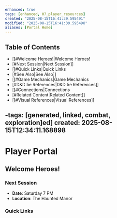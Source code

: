 ```yaml
---
enhanced: true
tags: [enhanced, 07_player_resources]
created: "2025-08-15T16:41:39.595491"
modified: "2025-08-15T16:41:39.595498"
aliases: [Portal Home]
---
```


## Table of Contents
- [[#Welcome Heroes!|Welcome Heroes!
- [#Next Session|Next Session]]
- [[#Quick Links|Quick Links
- [#See Also|See Also]]
- [[#Game Mechanics|Game Mechanics
- [#D&D 5e References|D&D 5e References]]
- [[#Connections|Connections
- [#Related Content|Related Content]]
- [[#Visual References|Visual References]]

-tags: [generated, linked, combat, exploration]ed]
created: 2025-08-15T12:34:11.168898
---

# Player Portal

## Welcome Heroes!

### Next Session
- **Date**: Saturday 7 PM
- **Location**: The Haunted Manor

### Quick Links
- [[Players/Session_Recaps|Session Recaps
- [Players/Shared_Lore|Shared Lore]]
- [[Players/Character_Journals|Character Journals
- [Players/Known_NPCs|Known NPCs]]
- [[Players/Maps/[Region_Map|Region_Map|Maps]]
## See Also
- [[NPC00804_Xander_Frostwhisper_the_Cunning]]
- [[NPC01498_Gareth_Quicksilver_the_Risen]]
- [[NPC01568_Lyanna_Winterborn_the_Strong]]
- [[NPC01552_Branwen_Lightbringer_the_Swift]]
- [[NPC00761_Aldric_Moonshadow_the_Guardian]]
- [[Submersible_Schematic_Pressure_Gate_Scou]]
- [[NPC00812_Kaelen_Jadeclaw_the_Seeker]]
- [[Depth_Adapted_Background]]
- [[NPC01613_Kaelen_Voidwalker_the_Wanderer]]
- [[NPC01894_Aldric_Lightbringer_the_Bold]]
- [[NPC00287_Ysara_Underhill_the_Wise]]
- [[NPC00285_Xander_Goldleaf_the_Mystic]]
- [[Calendar_Conversions_Realm_Window]]
- [[Trade_Route_Map_Aquabyssos_to_Aethermoor]]
- [[Faction_Guide.md_1 (07_Player_Resources)
- [Combat_Encounter_Analysis]]
- [[Ancient_Prophecy_Fragment_Verdan]]
- [[NPC01276_Erasmus_Keenblade_the_Wanderer]]
- [[01 Introduction Welcome to Adventure]]
- [[The_Corroded_Crown.png
- [MASTER_MOC]]
-

## Game Mechanics
- **Combat**: See ACX p.189-198

## D&D 5e References

*(Combat rules: ACX p.189-198)*
*(Attack rolls: ACX p.194)*
*(Damage & Healing: ACX p.196-197)*
*(Character creation: ACX p.11-15)*
*(Ability scores: ACX p.12-13)*
*(Backgrounds: ACX p.125-141)*
*(Exploration: WWT p.242-243)*
*(Travel pace: ACX p.182)*
*(Wilderness survival: WWT p.109-112)*

## Connections

- Related: [[step_091 (phase_044)
- Connects to
- Requires [02_Worldbuilding_Groups_The_Pearl_Divers_Guil]]
- Connects to [[Assets Locations Location City Expedition to the Sunless Depths Expedition to the Sunless Depths.svg
- Requires [Dire Wolf Xmm]]
- Affected by [[QUEST0011_Infiltrate_the_Dragon]]
- Affected by [[The Cerulean Archipelago (D&D_References)]]
- Compare with [[Ring of Feather Falling Xdmg
- Affected by [Unified Aquabyssos Legal Code]]
- Influences [[step_084 (phase_037)
- Parallels [Portrait NPC Director of Experimental Procedures Dr Siren Voidtouch V1 Director of Experimental Procedures Dr Siren Voidtouch.svg]]
- See also: [[Location City the Deep Temple V1 the Deep Temple.svg
- Connects to [LORE00235_History_Entry_236]]
- Originates from [[step_068 (phase_009)
- Related: [Item Artifact Weird Tank Pota V2 Weird Tank Pota.png]]
- Originates from [[The Bone Palace of Sorrows (D&D_References)]]
- Compare with [[step_099 (phase_057)
- Connects to
- See also: [step_037 (phase_063)]]
- See also: [[Random Buildings Residence
- Connects to [Gold Statuette Set With Rubies Xdmg]]
- Compare with [[step_022 (phase_013)
- Compare with [Portrait NPC Pearl Empress Lustrous V2 Pearl Empress Lustrous.svg_1 (Portraits)]]
- Requires [[The Shadow Conspiracy Hierarchy]]
- Influences [[Palace Artificers (D&D_References)
- Affected by [Assets Locations Location City Silence Keeper Mute Silence Keeper Mute.svg]]
- Compare with [[Adamantine Weapon Xdmg
- Affected by [Pirate Confederacy Player]]
- Connects to [[step_013 (phase_074)
- Influences [step_058 (phase_032)]]
- Affected by [[Port Meridian Medical Institute (D&D_References)]]
- Leads to [[LOC00189_Wilderness_Location_190]]
- See also: [[ITEM00547_Dragon_Scale_Plate_of_Grace
- Compare with
- Related: [LOC00071_Wilderness_Location_72]]
- Parallels [[Reality Anchor Monitoring]]
- Requires [[Location City Arts Communities Arts Communities.svg
- Affected by [ENC00295_Combat_Encounter_296]]
- See also: [[Portrait NPC the Great Trade Routes V1 the Great Trade Routes.svg
- Leads to [Dice_Roller (02_Worldbuilding)]]
- Parallels [[Treasure Hunter Goldseeker]]
- Compare with [[avatar-of-death-dmg (undead)
- Related: [step_077 (phase_077)]]
- Leads to [[MON00048_Aberrations_Creature_49]]
- Leads to [[downtime-activity-crafting-a-magic-item (variant-rules)]]
- Leads to [[Assets Portraits Portrait NPC Mayor S Manor Mayor S Manor.svg
- Parallels [dynamite-stick-xdmg (items)]]
- Originates from [[Assets Item Artifact Explorers Pack Xphb V3 Explorers Pack Xphb.png
- Connects to [location-city-resonance-roses-resonance-roses.svg]]
- Influences [[The Umbral Exchange (D&D_References)]]
- Affected by [[magma-mephit-xmm (elemental)
- Parallels [LORE00285_Prophecies_Entry_286]]
- Leads to [[Otherworldly Pacts (D&D_References)]]
- Connects to [[The Crystal Wardens (D&D_References)]]
- Influences [[Portrait NPC Enforcer Chief Mako Ironjaw Enforcer Chief Mako Ironjaw.svg
- Originates from
- Originates from [LORE00239_Prophecies_Entry_240]]
- Compare with [[Portrait NPC Captain Thrace Deeprunner V2 Captain Thrace Deeprunner.svg
- Requires [step_069 (phase_076)]]
- Requires [[Ettercap Xmm
- Compare with
- Influences [Location City Surface Underwater Trade Surface Underwater Trade.svg]]
- Parallels [[All Quests
- Compare with [step_056 (phase_024)]]
- Requires [[Property Markets
- Requires [boon-of-fate-xphb (feats)]]
- Influences [[Portrait NPC the Bloodline Awakens V1 the Bloodline Awakens.svg_1 (Portraits)
- Connects to [SHOP00062_Specialty_Shop_63]]
- See also: [[Assets Locations Location City the Shadowmire Tavern V1 the Shadowmire Tavern.svg
- Influences [QUEST0069_Captain's_Revenge]]
- Requires [[NPC01188_Zephyr_Lightbringer_the_Wanderer]]
- Influences [[Paladin Commander Sir Radiant Dawnbreaker (D&D_References)]]
- See also: [[Depth Safety Authorit
- Influences [Hidden Pit Xdmg]]
- See also: [[step_089 (phase_026)
- Influences [Human Names German Male Xge]]
- Parallels [[Assets Locations Location City Quest the Missing Fleet Quest the Missing Fleet.svg
- Connects to [Assets Locations Location City the Last Seeds V1 the Last Seeds.svg]]
- Parallels [[short-term-madness (tables)
- Originates from [Portrait NPC Umbral Crystal Miners V2 Umbral Crystal Miners.svg]]
- Compare with [[ITEM00083_Thunder_Hammer_of_Wounding
- Connects to [LORE00016_Legends_Entry_17]]
- Leads to [[Quest - The Lost Expedition_1 (01_Adventures)
- Compare with [step_087 (phase_062)]]
- Leads to [[Location City the Living Weapon the Living Weapon.svg

## Related Content
*Enhanced with 1 new connections*

## Visual References
![03_People/portrait_assets_locations_location_city_portal_commander_marina_bridgewright_portal_commander_marina_bridgewright_png_standard.png]]
![[03_People/portrait_assets_locations_location_city_portal_commander_marina_bridgewright_portal_commander_marina_bridgewright_png_dramatic.png
![03_People/portrait_assets_locations_location_city_portal_commander_marina_bridgewright_v1_portal_commander_marina_bridgewright_png_friendly.png]]
